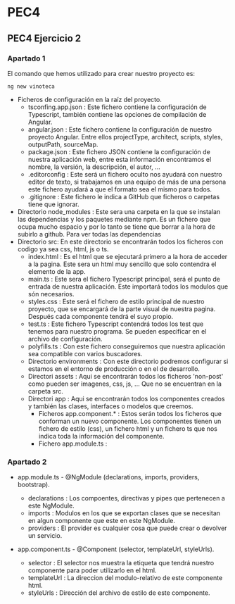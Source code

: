 # PEC4
## PEC4 Ejercicio 2

### Apartado 1

El comando que hemos utilizado para crear nuestro proyecto es:

` ng new vinoteca `

- Ficheros de configuración en la raíz del proyecto. 
  - tsconfing.app.json : Este fichero contiene la configuración de Typescript, también contiene las opciones de compilación de Angular.
  - angular.json : Este fichero contiene la configuración de nuestro proyecto Angular. Entre ellos projectType, architect, scripts, styles, outputPath, sourceMap.
  - package.json : Este fichero JSON contiene la configuración de nuestra aplicación web, entre esta información encontramos el nombre, la versión, la descripción, el autor, ...
  - .editorconfig : Este será un fichero oculto nos ayudará con nuestro editor de texto, si trabajamos en una equipo de más de una persona este fichero ayudará a que el formato sea el mismo para todos.
  - .gitignore : Este fichero le indica a GitHub que ficheros o carpetas tiene que ignorar.
- Directorio node_modules : Este sera una carpeta en la que se instalan las dependencias y los paquetes mediante npm. Es un fichero que ocupa mucho espacio y por lo tanto se tiene que borrar a la hora de subirlo a github. Para ver todas las dependencias  
- Directorio src: En este directorio se encontrarán todos los ficheros con codigo ya sea css, html, js o ts.
  - index.html : Es el html que se ejecutará primero a la hora de acceder a la pagina. Este sera un html muy sencillo que solo contendra el elemento de la app.
  - main.ts : Este sera el fichero Typescript principal, será el punto de entrada de nuestra aplicación. Este importará todos los modulos que són necesarios.
  - styles.css : Este será el fichero de estilo principal de nuestro proyecto, que se encargará de la parte visual de nuestra pagina. Después cada componente tendrá el suyo propio.
  - test.ts : Este fichero Typescript contendrá todos los test que tenemos para nuestro programa. Se pueden especificar en el archivo de configuración.
  - polyfills.ts : Con este fichero conseguiremos que nuestra aplicación sea compatible con varios buscadores.
  - Directorio environments : Con este directorio podremos configurar si estamos en el entorno de producción o en el de desarrollo.
  - Directori assets : Aqui se encontrarán todos los ficheros 'non-post' como pueden ser imagenes, css, js, ... Que no se encuentran en la carpeta src.
  - Directori app : Aqui se encontrarán todos los componentes creados y también las clases, interfaces o modelos que creemos.
    - Ficheros app.component.* : Estos serán todos los ficheros que conforman un nuevo componente. Los componentes tienen un fichero de estilo (css), un fichero html y un fichero ts que nos indica toda la información del componente.
    - Fichero app.module.ts : 

### Apartado 2

- app.module.ts - @NgModule (declarations, imports, providers, bootstrap).

  - declarations : Los compoentes, directivas y pipes que pertenecen a este NgModule. 
  - imports : Modulos en los que se exportan clases que se necesitan en algun componente que este en este NgModule.
  - providers : El provider es cualquier cosa que puede crear o devolver un servicio.


- app.component.ts - @Component (selector, templateUrl, styleUrls).

  - selector : El selector nos muestra la etiqueta que tendrá nuestro componente para poder utilizarlo en el html.
  - templateUrl : La direccion del modulo-relativo de este componente html.
  - styleUrls : Dirección del archivo de estilo de este componente. 
